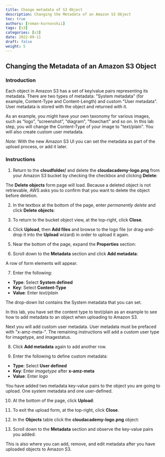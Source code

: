 ```yaml
---
title: Change metadata of S3 Object
description: Changing the Metadata of an Amazon S3 Object
toc: true
authors: [roman-kurnovskii]
tags: [s3]
categories: [s3]
date: 2022-09-11
draft: false
weight: 5
---
```


## Changing the Metadata of an Amazon S3 Object

### Introduction

Each object in Amazon S3 has a set of key/value pairs representing its metadata. There are two types of metadata: "System metadata" (for example, Content-Type and Content-Length) and custom "User metadata". User metadata is stored with the object and returned with it.

As an example, you might have your own taxonomy for various images, such as “logo”, “screenshot”, “diagram”, "flowchart" and so on. In this lab step, you will change the Content-Type of your image to "text/plain". You will also create custom user metadata.

_Note_: With the new Amazon S3 UI you can set the metadata as part of the upload process, or add it later.

### Instructions

1. Return to the **cloudfolder/** and delete the **cloudacademy-logo.png** from your Amazon S3 bucket by checking the checkbox and clicking **Delete**:

The **Delete objects** form page will load. Because a deleted object is not retrievable, AWS asks you to confirm that you want to delete the object before deletion.

2. In the textbox at the bottom of the page, enter _permanently delete_ and click **Delete objects**:

3. To return to the bucket object view, at the top-right, click **Close**.

4. Click **Upload**, then **Add files** and browse to the logo file (or drag-and-drop it into the **Upload** wizard) in order to upload it again.

5. Near the bottom of the page, expand the **Properties** section:

6. Scroll down to the **Metadata** section and click **Add metadata**:

A row of form elements will appear.

7. Enter the following:

* **Type**: Select **System defined**
* **Key**: Select **Content-Type**
* **Value**: Enter _text/plain_

The drop-down list contains the System metadata that you can set.

In this lab, you have set the content type to text/plain as an example to see how to add metadata to an object when uploading to Amazon S3.

Next you will add custom user metadata. User metadata must be prefaced with "x-amz-meta-". The remaining instructions will add a custom user type for imagetype, and imagestatus.

8. Click **Add metadata** again to add another row.

9. Enter the following to define custom metadata:

* **Type**: Select **User defined**
* **Key**: Enter _imagetype_ after **x-amz-meta**
* **Value**: Enter _logo_

You have added two metadata key-value pairs to the object you are going to upload. One system metadata and one user-defined.

10. At the bottom of the page, click **Upload**:

11. To exit the upload form, at the top-right, click **Close**.

12. In the **Objects** table click the **cloudacademy-logo.png** object:

13. Scroll down to the **Metadata** section and observe the key-value pairs you added:

This is also where you can add, remove, and edit metadata after you have uploaded objects to Amazon S3.
